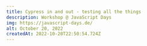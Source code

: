 ```yaml
---
title: Cypress in and out - testing all the things
description: Workshop @ JavaScript Days
img: https://javascript-days.de/
alt: October 20, 2022
createdAt: 2022-10-20T22:50:54.724Z
---
```

